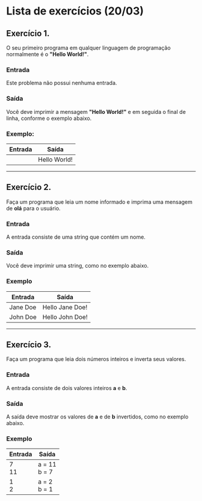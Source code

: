 # Lista de exercícios (20/03)

## Exercício 1.
O seu primeiro programa em qualquer linguagem de programação normalmente é o **"Hello World!"**.

### Entrada
Este problema não possui nenhuma entrada.

### Saída
Você deve imprimir a mensagem **"Hello World!"** e em seguida o final de linha, conforme o exemplo abaixo.

### Exemplo:
|Entrada|Saída|
|-------|-----|
| |Hello World!|

---

## Exercício 2.
Faça um programa que leia um nome informado e imprima uma mensagem de **olá** para o usuário.

### Entrada
A entrada consiste de uma string que contém um nome.

### Saída
Você deve imprimir uma string, como no exemplo abaixo.

### Exemplo
|Entrada|Saída|
|-------|-----|
|Jane Doe|Hello Jane Doe!|
|John Doe|Hello John Doe!|

---

## Exercício 3.
Faça um programa que leia dois números inteiros e inverta seus valores.

### Entrada
A entrada consiste de dois valores inteiros **a** e **b**.

### Saída
A saída deve mostrar os valores de **a** e de **b** invertidos, como no exemplo abaixo.

### Exemplo
|Entrada|Saída|
|-------|-----|
|7<br/>11|a = 11<br/>b = 7|
|1<br/>2|a = 2<br/>b = 1|